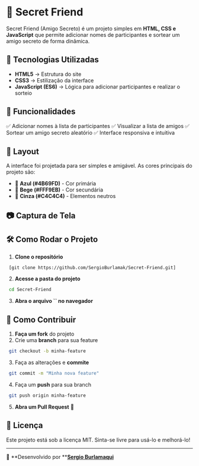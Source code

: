 # 🎁 Secret Friend

Secret Friend (Amigo Secreto) é um projeto simples em **HTML, CSS e JavaScript** que permite adicionar nomes de participantes e sortear um amigo secreto de forma dinâmica.

## 🚀 Tecnologias Utilizadas

- **HTML5** → Estrutura do site
- **CSS3** → Estilização da interface
- **JavaScript (ES6)** → Lógica para adicionar participantes e realizar o sorteio

## 📌 Funcionalidades

✅ Adicionar nomes à lista de participantes ✅ Visualizar a lista de amigos ✅ Sortear um amigo secreto aleatório ✅ Interface responsiva e intuitiva

## 🎨 Layout

A interface foi projetada para ser simples e amigável. As cores principais do projeto são:

- 🎨 **Azul (#4B69FD)** - Cor primária
- 🎨 **Bege (#FFF9EB)** - Cor secundária
- 🎨 **Cinza (#C4C4C4)** - Elementos neutros

## 📷 Captura de Tela



## 🛠️ Como Rodar o Projeto

1. **Clone o repositório**

```bash
 [git clone https://github.com/SergioBurlamak/Secret-Friend.git]
```

2. **Acesse a pasta do projeto**

```bash
 cd Secret-Friend
```

3. **Abra o arquivo **``** no navegador**

## 📝 Como Contribuir

1. **Faça um fork** do projeto
2. Crie uma **branch** para sua feature

```bash
 git checkout -b minha-feature
```

3. Faça as alterações e **commite**

```bash
 git commit -m "Minha nova feature"
```

4. Faça um **push** para sua branch

```bash
 git push origin minha-feature
```

5. **Abra um Pull Request** 🚀

## 📜 Licença

Este projeto está sob a licença MIT. Sinta-se livre para usá-lo e melhorá-lo!

---

📌 **Desenvolvido por **[**Sergio Burlamaqui**](https://github.com/SergioBurlamaK)

